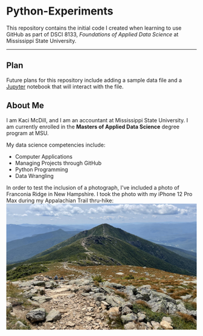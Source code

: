 # Python-Experiments
This repository contains the initial code I created when learning to use GitHub as part of DSCI 8133, *Foundations of Applied Data Science* at Mississippi State University.

---
## Plan
Future plans for this repository include adding a sample data file and a [Jupyter](https://jupyter.org) notebook that will interact with the file.
## About Me
I am Kaci McDill, and I am an accountant at Mississippi State University. I am currently enrolled in the **Masters of Applied Data Science** degree program at MSU.

My data science competencies include:
- Computer Applications
- Managing Projects through GitHub
- Python Programming
- Data Wrangling

In order to test the inclusion of a photograph, I've included a photo of Franconia Ridge in New Hampshire. I took the photo with my iPhone 12 Pro Max during my Appalachian Trail thru-hike:
![alt text](Franconia%20Ridge.jpg)
